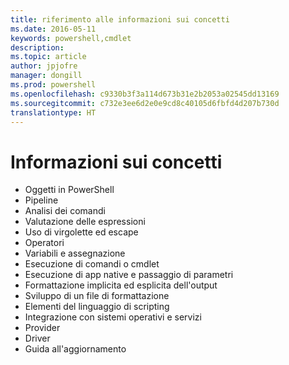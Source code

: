 ```yaml
---
title: riferimento alle informazioni sui concetti
ms.date: 2016-05-11
keywords: powershell,cmdlet
description: 
ms.topic: article
author: jpjofre
manager: dongill
ms.prod: powershell
ms.openlocfilehash: c9330b3f3a114d673b31e2b2053a02545dd13169
ms.sourcegitcommit: c732e3ee6d2e0e9cd8c40105d6fbfd4d207b730d
translationtype: HT
---
```

# <a name="understanding-concepts"></a>Informazioni sui concetti

*  Oggetti in PowerShell  
*  Pipeline
*  Analisi dei comandi
*  Valutazione delle espressioni
*  Uso di virgolette ed escape
*  Operatori
*  Variabili e assegnazione
*  Esecuzione di comandi o cmdlet
*  Esecuzione di app native e passaggio di parametri
*  Formattazione implicita ed esplicita dell'output
*  Sviluppo di un file di formattazione
*  Elementi del linguaggio di scripting
*  Integrazione con sistemi operativi e servizi
*  Provider
*  Driver
*  Guida all'aggiornamento 

